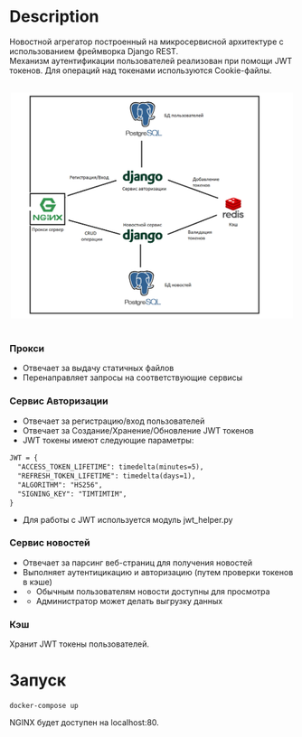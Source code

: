 # Description

Новостной агрегатор построенный на микросервисной архитектуре с использованием фреймворка Django REST.<br>
Механизм аутентификации пользователей реализован при помощи JWT токенов. Для операций над токенами используются Cookie-файлы.
<br>
<br>
<div align="center">
  <img src="./architecture.png" width="500" height="400">
</div>
<br>

### Прокси
- Отвечает за выдачу статичных файлов
- Перенаправляет запросы на соответствующие сервисы

### Сервис Авторизации
- Отвечает за регистрацию/вход пользователей
- Отвечает за Создание/Хранение/Обновление JWT токенов
- JWT токены имеют следующие параметры:
```
JWT = {
  "ACCESS_TOKEN_LIFETIME": timedelta(minutes=5),
  "REFRESH_TOKEN_LIFETIME": timedelta(days=1),
  "ALGORITHM": "HS256",
  "SIGNING_KEY": "TIMTIMTIM",
}
```
- Для работы с JWT используется модуль jwt_helper.py

### Сервис новостей
- Отвечает за парсинг веб-страниц для получения новостей 
- Выполняет аутентицикацию и авторизацию (путем проверки токенов в кэше)
- - Обычным пользователям новости доступны для просмотра
- - Администратор может делать выгрузку данных

### Кэш
Хранит JWT токены пользователей.

# Запуск
```
docker-compose up 
```
NGINX будет доступен на localhost:80.
